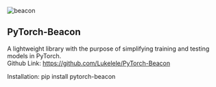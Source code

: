 
![beacon](https://github.com/Lukelele/PyTorch-Beacon/assets/44749665/3e1a344e-e506-40b3-8dcc-2b7a51fb00c1)

PyTorch-Beacon
--------------

A lightweight library with the purpose of simplifying training and testing models in PyTorch.\
Github Link: https://github.com/Lukelele/PyTorch-Beacon


Installation: pip install pytorch-beacon

